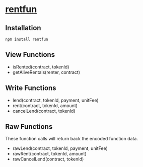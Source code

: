 # [rentfun](https://rentfun.io) 

## Installation

```
npm install rentfun
```

## View Functions

- isRented(contract, tokenId)
- getAliveRentals(renter, contract)

## Write Functions

- lend(contract, tokenId, payment, unitFee)
- rent(contract, tokenId, amount)
- cancelLend(contract, tokenId)

## Raw Functions

These function calls will return back the encoded function data.

- rawLend(contract, tokenId, payment, unitFee)
- rawRent(contract, tokenId, amount)
- rawCancelLend(contract, tokenId)
